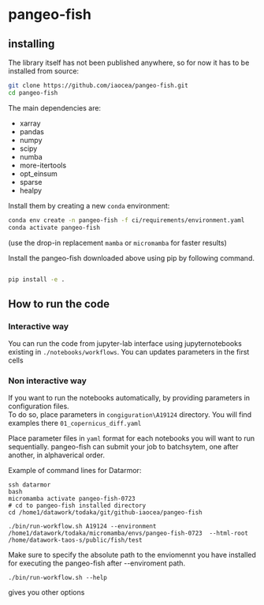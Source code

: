 # pangeo-fish

## installing

The library itself has not been published anywhere, so for now it has to be installed from source:

```sh
git clone https://github.com/iaocea/pangeo-fish.git
cd pangeo-fish
```

The main dependencies are:

- xarray
- pandas
- numpy
- scipy
- numba
- more-itertools
- opt_einsum
- sparse
- healpy

Install them by creating a new `conda` environment:

```sh
conda env create -n pangeo-fish -f ci/requirements/environment.yaml
conda activate pangeo-fish
```

(use the drop-in replacement `mamba` or `micromamba` for faster results)

Install the pangeo-fish downloaded above using pip by following command.

```sh

pip install -e .
```

## How to run the code

### Interactive way
You can run the code from jupyter-lab interface using jupyternotebooks existing in `./notebooks/workflows`.  You can updates parameters in the first cells


### Non interactive way
If you want to run the notebooks automatically, by providing parameters in configuration files.  
To do so, place parameters in `congiguration\A19124` directory.  You will find examples there `01_copernicus_diff.yaml`

Place parameter files in `yaml` format for each notebooks you will want to run sequentially.  pangeo-fish can submit your job to batchsytem, one after another, in alphaverical order.

Example of command lines for Datarmor:
```
ssh datarmor
bash
micromamba activate pangeo-fish-0723
# cd to pangeo-fish installed directory
cd /home1/datawork/todaka/git/github-iaocea/pangeo-fish

./bin/run-workflow.sh A19124 --environment /home1/datawork/todaka/micromamba/envs/pangeo-fish-0723  --html-root /home/datawork-taos-s/public/fish/test  

```

Make sure to specify the absolute path to the enviomennt you have installed for executing the pangeo-fish after --enviroment path.  

```
./bin/run-workflow.sh --help
```
gives you other options

